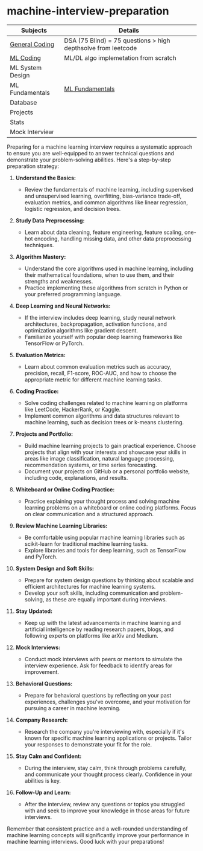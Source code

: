 # machine-interview-preparation 

| Subjects           | Details                                    |
|--------------------|--------------------------------------------|
| [General Coding](general_coding/general_coding.md)     |   DSA  (75 Blind) = 75 questions > high depthsolve from leetcode                                         |
| [ML Coding](algorithm_list.md)          | ML/DL algo implemetation from scratch                             |
| ML System Design   |                                            |
| ML Fundamentals    |  [ML Fundamentals](ml_fundamentals.md)                                          |
| Database           |                                            |
| Projects           |                                            |
| Stats              |                                            |
| Mock Interview     |                                            |


Preparing for a machine learning interview requires a systematic approach to ensure you are well-equipped to answer technical questions and demonstrate your problem-solving abilities. Here's a step-by-step preparation strategy:

1. **Understand the Basics:**
   - Review the fundamentals of machine learning, including supervised and unsupervised learning, overfitting, bias-variance trade-off, evaluation metrics, and common algorithms like linear regression, logistic regression, and decision trees.

2. **Study Data Preprocessing:**
   - Learn about data cleaning, feature engineering, feature scaling, one-hot encoding, handling missing data, and other data preprocessing techniques.

3. **Algorithm Mastery:**
   - Understand the core algorithms used in machine learning, including their mathematical foundations, when to use them, and their strengths and weaknesses.
   - Practice implementing these algorithms from scratch in Python or your preferred programming language.

4. **Deep Learning and Neural Networks:**
   - If the interview includes deep learning, study neural network architectures, backpropagation, activation functions, and optimization algorithms like gradient descent.
   - Familiarize yourself with popular deep learning frameworks like TensorFlow or PyTorch.

5. **Evaluation Metrics:**
   - Learn about common evaluation metrics such as accuracy, precision, recall, F1-score, ROC-AUC, and how to choose the appropriate metric for different machine learning tasks.

6. **Coding Practice:**
   - Solve coding challenges related to machine learning on platforms like LeetCode, HackerRank, or Kaggle.
   - Implement common algorithms and data structures relevant to machine learning, such as decision trees or k-means clustering.

7. **Projects and Portfolio:**
   - Build machine learning projects to gain practical experience. Choose projects that align with your interests and showcase your skills in areas like image classification, natural language processing, recommendation systems, or time series forecasting.
   - Document your projects on GitHub or a personal portfolio website, including code, explanations, and results.

8. **Whiteboard or Online Coding Practice:**
   - Practice explaining your thought process and solving machine learning problems on a whiteboard or online coding platforms. Focus on clear communication and a structured approach.

9. **Review Machine Learning Libraries:**
   - Be comfortable using popular machine learning libraries such as scikit-learn for traditional machine learning tasks.
   - Explore libraries and tools for deep learning, such as TensorFlow and PyTorch.

10. **System Design and Soft Skills:**
    - Prepare for system design questions by thinking about scalable and efficient architectures for machine learning systems.
    - Develop your soft skills, including communication and problem-solving, as these are equally important during interviews.

11. **Stay Updated:**
    - Keep up with the latest advancements in machine learning and artificial intelligence by reading research papers, blogs, and following experts on platforms like arXiv and Medium.

12. **Mock Interviews:**
    - Conduct mock interviews with peers or mentors to simulate the interview experience. Ask for feedback to identify areas for improvement.

13. **Behavioral Questions:**
    - Prepare for behavioral questions by reflecting on your past experiences, challenges you've overcome, and your motivation for pursuing a career in machine learning.

14. **Company Research:**
    - Research the company you're interviewing with, especially if it's known for specific machine learning applications or projects. Tailor your responses to demonstrate your fit for the role.

15. **Stay Calm and Confident:**
    - During the interview, stay calm, think through problems carefully, and communicate your thought process clearly. Confidence in your abilities is key.

16. **Follow-Up and Learn:**
    - After the interview, review any questions or topics you struggled with and seek to improve your knowledge in those areas for future interviews.

Remember that consistent practice and a well-rounded understanding of machine learning concepts will significantly improve your performance in machine learning interviews. Good luck with your preparations!

# 
